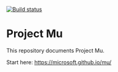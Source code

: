 [![Build status](https://dev.azure.com/projectmu/mu/_apis/build/status/Publish%20Mu)](https://dev.azure.com/projectmu/mu/_build/latest?definitionId=3)

# Project Mu
This repository documents Project Mu.  

Start here: https://microsoft.github.io/mu/
